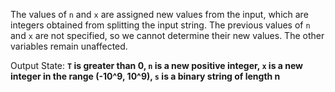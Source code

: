 The values of `n` and `x` are assigned new values from the input, which are integers obtained from splitting the input string. The previous values of `n` and `x` are not specified, so we cannot determine their new values. The other variables remain unaffected. 

Output State: **`T` is greater than 0, `n` is a new positive integer, `x` is a new integer in the range (-10^9, 10^9), `s` is a binary string of length n**